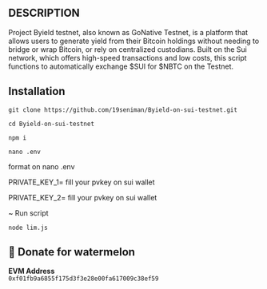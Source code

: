 ## DESCRIPTION

Project Byield testnet, also known as GoNative Testnet, is a platform that allows users to generate yield from their Bitcoin holdings without needing to bridge or wrap Bitcoin, or rely on centralized custodians. Built on the Sui network, which offers high-speed transactions and low costs, this script functions to automatically exchange $SUI for $NBTC on the Testnet.

## Installation

```
git clone https://github.com/19seniman/Byield-on-sui-testnet.git
```
```
cd Byield-on-sui-testnet
```
```
npm i
```
```
nano .env
```
format on nano .env

PRIVATE_KEY_1= fill your pvkey on sui wallet

PRIVATE_KEY_2= fill your pvkey on sui wallet

~ Run script
```
node lim.js
```
##  🍉 Donate for  watermelon

**EVM Address**  
`0xf01fb9a6855f175d3f3e28e00fa617009c38ef59`

